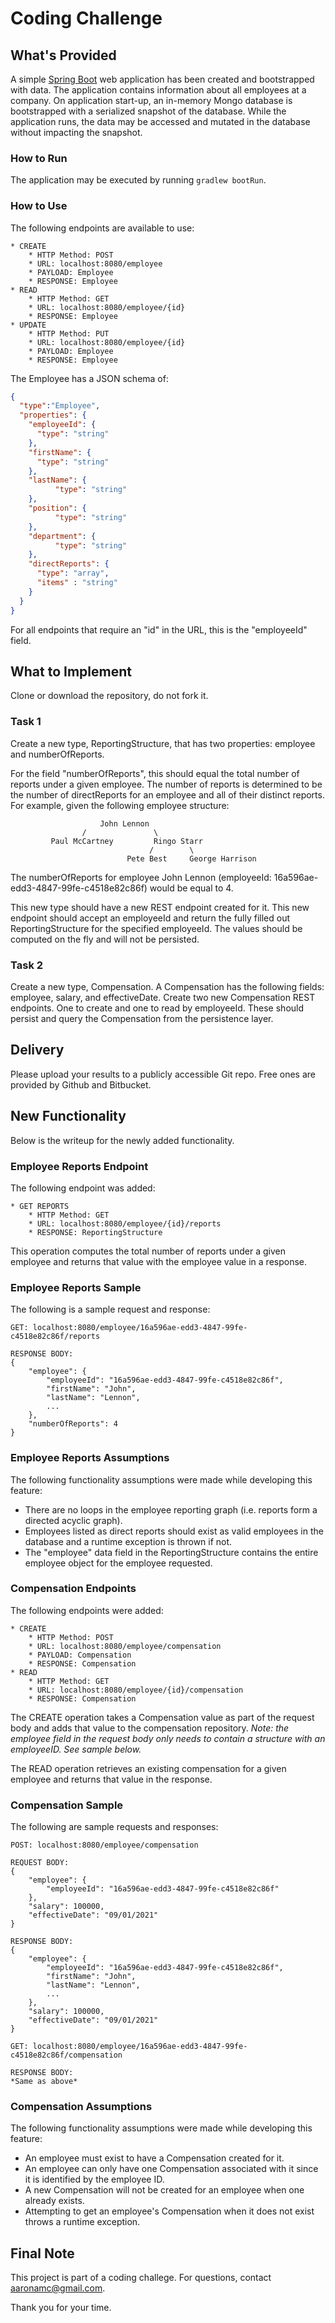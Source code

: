 # Coding Challenge
## What's Provided
A simple [Spring Boot](https://projects.spring.io/spring-boot/) web application has been created and bootstrapped 
with data. The application contains information about all employees at a company. On application start-up, an in-memory 
Mongo database is bootstrapped with a serialized snapshot of the database. While the application runs, the data may be
accessed and mutated in the database without impacting the snapshot.

### How to Run
The application may be executed by running `gradlew bootRun`.

### How to Use
The following endpoints are available to use:
```
* CREATE
    * HTTP Method: POST 
    * URL: localhost:8080/employee
    * PAYLOAD: Employee
    * RESPONSE: Employee
* READ
    * HTTP Method: GET 
    * URL: localhost:8080/employee/{id}
    * RESPONSE: Employee
* UPDATE
    * HTTP Method: PUT 
    * URL: localhost:8080/employee/{id}
    * PAYLOAD: Employee
    * RESPONSE: Employee
```
The Employee has a JSON schema of:
```json
{
  "type":"Employee",
  "properties": {
    "employeeId": {
      "type": "string"
    },
    "firstName": {
      "type": "string"
    },
    "lastName": {
          "type": "string"
    },
    "position": {
          "type": "string"
    },
    "department": {
          "type": "string"
    },
    "directReports": {
      "type": "array",
      "items" : "string"
    }
  }
}
```
For all endpoints that require an "id" in the URL, this is the "employeeId" field.

## What to Implement
Clone or download the repository, do not fork it.

### Task 1
Create a new type, ReportingStructure, that has two properties: employee and numberOfReports.

For the field "numberOfReports", this should equal the total number of reports under a given employee. The number of 
reports is determined to be the number of directReports for an employee and all of their distinct reports. For example, 
given the following employee structure:
```
                    John Lennon
                /               \
         Paul McCartney         Ringo Starr
                               /        \
                          Pete Best     George Harrison
```
The numberOfReports for employee John Lennon (employeeId: 16a596ae-edd3-4847-99fe-c4518e82c86f) would be equal to 4. 

This new type should have a new REST endpoint created for it. This new endpoint should accept an employeeId and return 
the fully filled out ReportingStructure for the specified employeeId. The values should be computed on the fly and will 
not be persisted.

### Task 2
Create a new type, Compensation. A Compensation has the following fields: employee, salary, and effectiveDate. Create 
two new Compensation REST endpoints. One to create and one to read by employeeId. These should persist and query the 
Compensation from the persistence layer.

## Delivery
Please upload your results to a publicly accessible Git repo. Free ones are provided by Github and Bitbucket.

## New Functionality
Below is the writeup for the newly added functionality.

### Employee Reports Endpoint
The following endpoint was added:
```
* GET REPORTS
    * HTTP Method: GET 
    * URL: localhost:8080/employee/{id}/reports
    * RESPONSE: ReportingStructure
```
This operation computes the total number of reports under a given employee and returns that value with the employee value in a response.

### Employee Reports Sample
The following is a sample request and response:
```
GET: localhost:8080/employee/16a596ae-edd3-4847-99fe-c4518e82c86f/reports

RESPONSE BODY:
{
    "employee": {
        "employeeId": "16a596ae-edd3-4847-99fe-c4518e82c86f",
        "firstName": "John",
        "lastName": "Lennon",
        ...
    },
    "numberOfReports": 4
}
```

### Employee Reports Assumptions
The following functionality assumptions were made while developing this feature:
* There are no loops in the employee reporting graph (i.e. reports form a directed acyclic graph). 
* Employees listed as direct reports should exist as valid employees in the database and a runtime exception is thrown if not. 
* The "employee" data field in the ReportingStructure contains the entire employee object for the employee requested.

### Compensation Endpoints
The following endpoints were added:
```
* CREATE
    * HTTP Method: POST 
    * URL: localhost:8080/employee/compensation
    * PAYLOAD: Compensation
    * RESPONSE: Compensation
* READ
    * HTTP Method: GET 
    * URL: localhost:8080/employee/{id}/compensation
    * RESPONSE: Compensation
```
The CREATE operation takes a Compensation value as part of the request body and adds that value to the compensation repository. *Note: the employee field in the request body only needs to contain a structure with an employeeID. See sample below.*

The READ operation retrieves an existing compensation for a given employee and returns that value in the response.

### Compensation Sample
The following are sample requests and responses:
```
POST: localhost:8080/employee/compensation

REQUEST BODY:
{
    "employee": {
        "employeeId": "16a596ae-edd3-4847-99fe-c4518e82c86f"
    },
    "salary": 100000,
    "effectiveDate": "09/01/2021"
}

RESPONSE BODY:
{
    "employee": {
        "employeeId": "16a596ae-edd3-4847-99fe-c4518e82c86f",
        "firstName": "John",
        "lastName": "Lennon",
        ...
    },
    "salary": 100000,
    "effectiveDate": "09/01/2021"
}

GET: localhost:8080/employee/16a596ae-edd3-4847-99fe-c4518e82c86f/compensation

RESPONSE BODY:
*Same as above*
```

### Compensation Assumptions
The following functionality assumptions were made while developing this feature:
* An employee must exist to have a Compensation created for it.
* An employee can only have one Compensation associated with it since it is identified by the employee ID. 
* A new Compensation will not be created for an employee when one already exists.
* Attempting to get an employee's Compensation when it does not exist throws a runtime exception.

## Final Note
This project is part of a coding challege. For questions, contact aaronamc@gmail.com.

Thank you for your time.